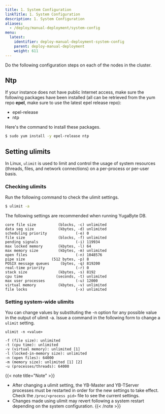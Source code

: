 ```yaml
---
title: 1. System Configuration
linkTitle: 1. System Configuration
description: 1. System Configuration
aliases:
  - /deploy/manual-deployment/system-config
menu:
  latest:
    identifier: deploy-manual-deployment-system-config
    parent: deploy-manual-deployment
    weight: 611
---
```


Do the following configuration steps on each of the nodes in the cluster.

## Ntp

 If your instance does not have public Internet access, make sure the following packages have been installed (all can be retrieved from the yum repo **epel**, make sure to use the latest epel release repo):

- epel-release
- ntp

Here's the command to install these packages.

```{.sh .copy .separator-dollar}
$ sudo yum install -y epel-release ntp
```

## Setting ulimits

In Linux, `ulimit` is used to limit and control the usage of system resources (threads, files, and network connections) on a per-process or per-user basis.

### Checking ulimits

Run the following command to check the ulimit settings.

```{.sh .copy .separator-dollar}
$ ulimit -a
```

The following settings are recommended when running YugaByte DB.

```
core file size          (blocks, -c) unlimited
data seg size           (kbytes, -d) unlimited
scheduling priority             (-e) 0
file size               (blocks, -f) unlimited
pending signals                 (-i) 119934
max locked memory       (kbytes, -l) 64
max memory size         (kbytes, -m) unlimited
open files                      (-n) 1048576
pipe size            (512 bytes, -p) 8
POSIX message queues     (bytes, -q) 819200
real-time priority              (-r) 0
stack size              (kbytes, -s) 8192
cpu time               (seconds, -t) unlimited
max user processes              (-u) 12000
virtual memory          (kbytes, -v) unlimited
file locks                      (-x) unlimited
```

### Setting system-wide ulimits

You can change values by substituting the -n option for any possible value in the output of ulimit -a. Issue a command in the following form to change a `ulimit` setting.

```
ulimit -n <value>
```

```
-f (file size): unlimited
-t (cpu time): unlimited
-v (virtual memory): unlimited [1]
-l (locked-in-memory size): unlimited
-n (open files): 64000
-m (memory size): unlimited [1] [2]
-u (processes/threads): 64000
```

{{< note title="Note" >}}
- After changing a ulimit setting, the YB-Master and YB-TServer processes must be restarted in order for the new settings to take effect. Check the `/proc/<process pid>` file to see the current settings.
- Changes made using ulimit may revert following a system restart depending on the system configuration.
{{< /note >}}



